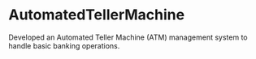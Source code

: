 # AutomatedTellerMachine
Developed an Automated Teller Machine (ATM) management system to handle basic banking operations.
